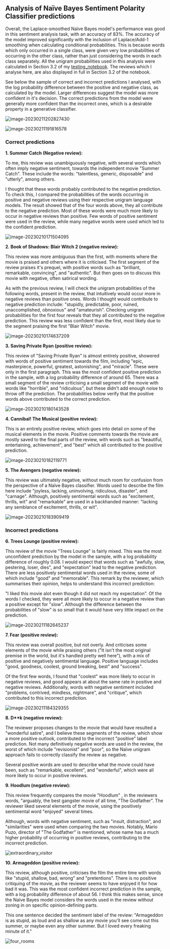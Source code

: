 ## Analysis of Naïve Bayes Sentiment Polarity Classifier predictions

Overall, the Laplace-smoothed Naïve Bayes model's performance was good in this sentiment analysis task, with an accuracy of 83%. The accuracy of the model improved significantly with the inclusion of Laplace/Add-1 smoothing when calculating conditional probabilities. This is because words which only occurred in a single class, were given very low probabilities of occurring in the other class, rather than just considering the words in each class separately. All the unigram probabilities used in this analysis were calculated in Section 3.2 of my [testing_notebook](../testing_notebook.ipynb). The reviews which I analyse here, are also displayed in full in Section 3.2 of the notebook.

See below the sample of correct and incorrect predictions I analysed, with the log probability difference between the positive and negative class, as calculated by the model. Larger differences suggest the model was more confident in it's decision. The correct predictions from the model were generally more confident than the incorrect ones, which is a desirable property in a generative classifier. 

![image-20230211202827430](../images/correct_sample.png)

![image-20230211191816578](../images/incorrect_sample.png)



### Correct predictions

**1. Summer Catch (Negative review):**

To me, this review was unambiguously negative, with several words which often imply negative sentiment, towards the independent movie "Summer Catch". These include the words:  "talentless, generic, disposable"  and "utterly", among others.

I thought that these words probably contributed to the negative prediction. To check this, I compared the probabilities of the words occurring in positive and negative reviews using their respective unigram language models. The result showed that of the four words above, they all contribute to the negative prediction. Most of these words were much more likely to occur in negative reviews than positive. Few words of positive sentiment were used in the review, while many negative words were used which led to the confident prediction. 

![image-20230210171504095](../images/summer_catch.png)



**2. Book of Shadows: Blair Witch 2 (negative review):**

This review was more ambiguous than the first, with moments where the movie is praised and others where it is criticised. The first segment of the review praises it's prequel, with positive words such as "brilliant, remarkable, convincing", and "authentic". But then goes on to discuss this movie with negative, often satirical wording.

As with the previous review, I will check the unigram probabilities of the following words, present in the review, that intuitively would occur more in negative reviews than positive ones. Words I thought would contribute to negative prediction include: "stupidly, predictable, poor, ruined, unaccomplished, obnoxious" and "amateurish". Checking unigram probabilities for the first four reveals that they all contributed to the negative prediction. This review was less confident than the first, most likely due to the segment praising the first "Blair Witch" movie.



![image-20230210174637209](../images/blair_witch2.png)



**3. Saving Private Ryan (positive review):**

This review of "Saving Private Ryan" is almost entirely positive, showered with words of positive sentiment towards the film, including "epic, masterpiece, powerful, greatest, astonishing", and "miracle". These were only in the first paragraph. This was the most confident positive prediction in the sample, with a log probability difference of around 65. There was a small segment of the review criticising a small segment of the movie with words like "horrible", and "ridiculous", but these didn't add enough noise to throw off the prediction. The probabilities below verify that the positive words above contributed to the correct prediction. 

![image-20230210180143528](../images/saving_private_ryan.png)



**4.  Cannibal! The Musical (positive review):**

This is an entirely positive review, which goes into detail on some of the musical elements in the movie. Positive comments towards the movie are mostly saved to the final parts of the review, with words such as "beautiful, entertaining, achievement", and "best" which all contributed to the positive prediction. 

![image-20230210182119771](../images/cannibal_the_musical.png)



**5. The Avengers (negative review):**

This review was ultimately negative, without much room for confusion from the perspective of a Naïve Bayes classifier. Words used to describe the film here include "joyless, lacking, uninvolving, ridiculous, disaster", and "carnage". Although, positively sentimental words such as "excitement, thrills, wit" and "remarkable" are used in a backhanded manner: "lacking any semblance of excitement, thrills, or wit".

![image-20230210183909419](../images/the_avengers.png)



### Incorrect predictions

**6. Trees Lounge (positive review):**

This review of the movie "Trees Lounge" is fairly mixed. This was the most unconfident prediction by the model in the sample, with a log probability difference of roughly 0.08.  I would expect that words such as "awfully, slow, pestering, loser, dies", and "expectation" lead to the negative prediction. There are less positively sentimental words used in the review, some of which include "good" and "memorable". This remark by the reviewer, which summarises their opinion, helps to understand this incorrect prediction:

"I liked this movie alot even though it did not reach my expectation". Of the words I checked, they were all more likely to occur in a negative review than a positive except for "slow". Although the difference between the probabilities of "slow" is so small that it would have very little impact on the prediction.

![image-20230211182645237](../images/trees_lounge.png)



**7. Fear (positive review):**

This review was overall positive, but not overly. And criticises some elements of the movie while praising others ("It isn't the most original premise in the world, but it's handled pretty well here"), with a mix of positive and negatively sentimental language. Positive language includes "good, goodness, coolest, ground breaking, best" and "success". 

Of the first few words, I found that "coolest" was more likely to occur in negative reviews, and good appears at about the same rate in positive and negative reviews. Additionally, words with negative sentiment included "problems, contrived, mindless, nightmare", and "critique", which contributed to this incorrect prediction.

![image-20230211184329355](../images/Fear1.png)

 

**8. D\*\*k (negative review):**

The reviewer proposes changes to the movie that would have resulted a "wonderful satire", and I believe these segments of the review, which show a more positive outlook, contributed to the incorrect  "positive" label prediction. Not many definitively negative words are used in the review, the worst of which include "revisionist" and "poor", so the Naïve unigram approach fails to correctly classify the review as negative. 

Several positive words are used to describe what the movie could have been, such as "remarkable, excellent", and "wonderful", which were all more likely to occur in positive reviews.



**9. Hoodlum (negative review):**

This review frequently compares the movie "Hoodlum" , in the reviewers words, "arguably, the best gangster movie of all time, "The Godfather". The reviewer liked several elements of the movie, using the positively sentimental word "enjoyed" several times. 

Although, words with negative sentiment, such as "insult, distraction", and "similarities" were used when comparing the two movies. Notably, Mario Puzo, director of "The Godfather" is mentioned, whose name has a much higher probability of occurring in positive reviews, contributing to the incorrect prediction.

![extraordinary_visitor](../images/Hoodlum.png)



**10.  Armageddon (positive review):**

This review, although positive, criticises the film the entire time with words like "stupid, shallow, bad, wrong" and "pretentions". There is no positive critiquing of the movie, as the reviewer seems to have enjoyed it for how bad it was. This was the most confident incorrect prediction in the sample, with a log probability difference of about 56. I think this makes sense, since the Naïve Bayes model considers the words used in the review without zoning in on specific opinion-defining parts. 

This one sentence decided the sentiment label of the review: "Armageddon is as stupid, as loud and as shallow as any movie you'll see come out this summer, or maybe even any other summer. But I loved every freaking minute of it."



![four_rooms](../images/armageddon.png)





